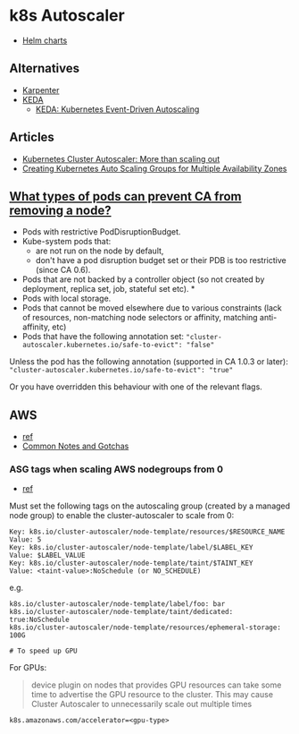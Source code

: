 # k8s Autoscaler

* [Helm charts](https://github.com/kubernetes/autoscaler/tree/master/charts)

## Alternatives

* [Karpenter](https://karpenter.sh)
* [KEDA](https://keda.sh/)
  * [KEDA: Kubernetes Event-Driven Autoscaling](https://www.youtube.com/watch?v=3lcaawKAv6s)

## Articles

* [Kubernetes Cluster Autoscaler: More than scaling out](https://itnext.io/kubernetes-cluster-autoscaler-more-than-scaling-out-7b2d97f10b27)
* [Creating Kubernetes Auto Scaling Groups for Multiple Availability Zones](https://aws.amazon.com/blogs/containers/amazon-eks-cluster-multi-zone-auto-scaling-groups/)

## [What types of pods can prevent CA from removing a node?](https://github.com/kubernetes/autoscaler/blob/master/cluster-autoscaler/FAQ.md#what-types-of-pods-can-prevent-ca-from-removing-a-node)

* Pods with restrictive PodDisruptionBudget.
* Kube-system pods that:
  * are not run on the node by default,
  * don't have a pod disruption budget set or their PDB is too restrictive (since CA 0.6).
* Pods that are not backed by a controller object (so not created by deployment, replica set, job, stateful set etc). *
* Pods with local storage.
* Pods that cannot be moved elsewhere due to various constraints (lack of resources, non-matching node selectors or affinity, matching anti-affinity, etc)
* Pods that have the following annotation set: `"cluster-autoscaler.kubernetes.io/safe-to-evict": "false"`

Unless the pod has the following annotation (supported in CA 1.0.3 or later): `"cluster-autoscaler.kubernetes.io/safe-to-evict": "true"`

Or you have overridden this behaviour with one of the relevant flags.

## AWS

* [ref](https://github.com/kubernetes/autoscaler/blob/master/cluster-autoscaler/cloudprovider/aws/README.md)
* [Common Notes and Gotchas](https://github.com/kubernetes/autoscaler/tree/master/cluster-autoscaler/cloudprovider/aws#common-notes-and-gotchas)

### ASG tags when scaling AWS nodegroups from 0

* [ref](https://aws.github.io/aws-eks-best-practices/cluster-autoscaling/#scaling-from-0)

Must set the following tags on the autoscaling group (created by a managed node group) to enable the cluster-autoscaler to scale from 0:

```
Key: k8s.io/cluster-autoscaler/node-template/resources/$RESOURCE_NAME
Value: 5
Key: k8s.io/cluster-autoscaler/node-template/label/$LABEL_KEY
Value: $LABEL_VALUE
Key: k8s.io/cluster-autoscaler/node-template/taint/$TAINT_KEY
Value: <taint-value>:NoSchedule (or NO_SCHEDULE)
```

e.g.

```
k8s.io/cluster-autoscaler/node-template/label/foo: bar
k8s.io/cluster-autoscaler/node-template/taint/dedicated: true:NoSchedule
k8s.io/cluster-autoscaler/node-template/resources/ephemeral-storage: 100G

# To speed up GPU 
```

For GPUs:

> device plugin on nodes that provides GPU resources can take some time to advertise the GPU resource to the cluster. This may cause Cluster Autoscaler to unnecessarily scale out multiple times

```
k8s.amazonaws.com/accelerator=<gpu-type>
```